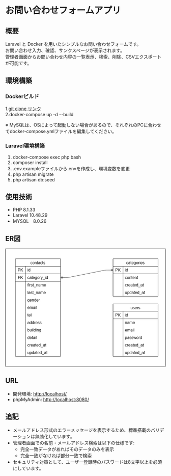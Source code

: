 # お問い合わせフォームアプリ

## 概要
Laravel と Docker を用いたシンプルなお問い合わせフォームです。<br>
お問い合わせ入力、確認、サンクスページが表示されます。<br>
管理者画面からお問い合わせ内容の一覧表示、検索、削除、CSVエクスポートが可能です。


## 環境構築

### Dockerビルド
1.[git clone リンク](https://github.com/tashima-git/Confirmation-test.git) <br>
2.docker-compose up -d --build


※ MySQLは、OSによって起動しない場合があるので、それぞれのPCに合わせてdocker-compose.ymlファイルを編集してください。

### Laravel環境構築
<ol>
  <li>docker-compose exec php bash
  <li>composer install
  <li>.env.exampleファイルから.envを作成し、環境変数を変更
  <li>php artisan migrate
  <li>php artisan db:seed
</ol>

## 使用技術
- PHP 8.1.33
- Laravel 10.48.29
- MYSQL　8.0.26

## ER図
![ER図](docs/er-diagram.png)

## URL
- 開発環境: [http://localhost/](http://localhost/)
- phpMyAdmin: [http://localhost:8080/](http://localhost:8080/)

## 追記
- メールアドレス形式のエラーメッセージを表示するため、標準搭載のバリデーションは無効化しています。
- 管理者画面での名前・メールアドレス検索は以下の仕様です:
  - 完全一致データがあればそのデータのみを表示
  - 完全一致がなければ部分一致で検索
- セキュリティ対策として、ユーザー登録時のパスワードは8文字以上を必須にしています。
